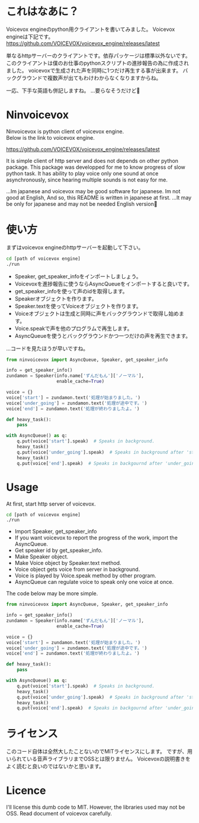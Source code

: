 # これはなあに？
Voicevox engineのpython用クライアントを書いてみました。
Voicevox engineは下記です。
https://github.com/VOICEVOX/voicevox_engine/releases/latest

単なるhttpサーバーのクライアントです。依存パッケージは標準以外ないです。
このクライアントは僕のお仕事のpythonスクリプトの進捗報告の為に作成されました。
voicevoxで生成された声を同時に1つだけ再生する事が出来ます。
バックグラウンドで複数声が出てもわけわからなくなりますからね。

一応、下手な英語も併記しますね。
...要らなそうだけど🤔

# Ninvoicevox
Ninvoicevox is python client of voicevox engine.  
Below is the link to voicevox engine.

https://github.com/VOICEVOX/voicevox_engine/releases/latest

It is simple client of http server and does not depends on other python package.
This package was developped for me to know progress of slow python task.
It has ability to play voice only one sound at once asynchronously,
since hearing multiple sounds is not easy for me.

...Im japanese and voicevox may be good software for japanese.
Im not good at English, And so, this README is written in japanese at first.
...It may be only for japanese and may not be needed English version🤔

# 使い方
まずはvoicevox engineのhttpサーバーを起動して下さい。

```bash
cd [path of voicevox engine]
./run
```

- Speaker, get_speaker_infoをインポートしましょう。
- Voicevoxを進捗報告に使うならAsyncQueueをインポートすると良いです。
- get_speaker_infoを使って声のidを取得します。
- Speakerオブジェクトを作ります。
- Speaker.textを使ってVoiceオブジェクトを作ります。
- Voiceオブジェクトは生成と同時に声をバックグラウンドで取得し始めます。
- Voice.speakで声を他のプログラムで再生します。
- AsyncQueueを使うとバックグラウンドかつ一つだけの声を再生できます。

...コードを見たほうが早いですね。

```python
from ninvoicevox import AsyncQueue, Speaker, get_speaker_info

info = get_speaker_info()
zundamon = Speaker(info.name['ずんだもん']['ノーマル'],
                   enable_cache=True)

voice = {}
voice['start'] = zundamon.text('処理が始まりました。')
voice['under_going'] = zundamon.text('処理が途中です。')
voice['end'] = zundamon.text('処理が終わりましたよ。')

def heavy_task():
    pass

with AsyncQueue() as q:
    q.put(voice['start'].speak)  # Speaks in background.
    heavy_task()
    q.put(voice['under_going'].speak)  # Speaks in background after 'start'.
    heavy_task()
    q.put(voice['end'].speak)  # Speaks in backgournd after 'under_going'.
```

# Usage
At first, start http server of voicevox.

```bash
cd [path of voicevox engine]
./run
```

- Import Speaker, get_speaker_info
- If you want voicevox to report the progress of the work, import the AsyncQueue.
- Get speaker id by get_speaker_info.
- Make Speaker object.
- Make Voice object by Speaker.text method.
- Voice object gets voice from server in background.
- Voice is played by Voice.speak method by other program.
- AsyncQueue can regulate voice to speak only one voice at once.

The code below may be more simple.

```python
from ninvoicevox import AsyncQueue, Speaker, get_speaker_info

info = get_speaker_info()
zundamon = Speaker(info.name['ずんだもん']['ノーマル'],
                   enable_cache=True)

voice = {}
voice['start'] = zundamon.text('処理が始まりました。')
voice['under_going'] = zundamon.text('処理が途中です。')
voice['end'] = zundamon.text('処理が終わりましたよ。')

def heavy_task():
    pass

with AsyncQueue() as q:
    q.put(voice['start'].speak)  # Speaks in background.
    heavy_task()
    q.put(voice['under_going'].speak)  # Speaks in background after 'start'.
    heavy_task()
    q.put(voice['end'].speak)  # Speaks in backgournd after 'under_going'.
```

# ライセンス
このコード自体は全然大したことないのでMITライセンスにします。
ですが、用いられている音声ライブラリまでOSSとは限りません。
Voicevoxの説明書きをよく読むと良いのではないかと思います。

# Licence
I'll license this dumb code to MIT. However, the libraries used may not be OSS.
Read document of voicevox carefully.
